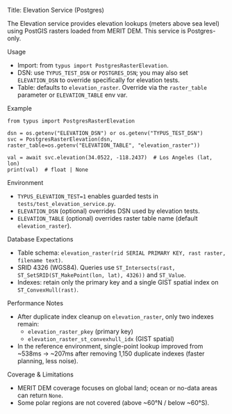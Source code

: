 Title: Elevation Service (Postgres)

The Elevation service provides elevation lookups (meters above sea level) using PostGIS rasters loaded from MERIT DEM. This service is Postgres-only.

Usage

- Import: from `typus import PostgresRasterElevation`.
- DSN: use `TYPUS_TEST_DSN` or `POSTGRES_DSN`; you may also set `ELEVATION_DSN` to override specifically for elevation tests.
- Table: defaults to `elevation_raster`. Override via the `raster_table` parameter or `ELEVATION_TABLE` env var.

Example

```
from typus import PostgresRasterElevation

dsn = os.getenv("ELEVATION_DSN") or os.getenv("TYPUS_TEST_DSN")
svc = PostgresRasterElevation(dsn, raster_table=os.getenv("ELEVATION_TABLE", "elevation_raster"))

val = await svc.elevation(34.0522, -118.2437)  # Los Angeles (lat, lon)
print(val)  # float | None
```

Environment

- `TYPUS_ELEVATION_TEST=1` enables guarded tests in `tests/test_elevation_service.py`.
- `ELEVATION_DSN` (optional) overrides DSN used by elevation tests.
- `ELEVATION_TABLE` (optional) overrides raster table name (default `elevation_raster`).

Database Expectations

- Table schema: `elevation_raster(rid SERIAL PRIMARY KEY, rast raster, filename text)`.
- SRID 4326 (WGS84). Queries use `ST_Intersects(rast, ST_SetSRID(ST_MakePoint(lon, lat), 4326))` and `ST_Value`.
- Indexes: retain only the primary key and a single GIST spatial index on `ST_ConvexHull(rast)`.

Performance Notes

- After duplicate index cleanup on `elevation_raster`, only two indexes remain:
  - `elevation_raster_pkey` (primary key)
  - `elevation_raster_st_convexhull_idx` (GIST spatial)
- In the reference environment, single-point lookup improved from ~538ms → ~207ms after removing 1,150 duplicate indexes (faster planning, less noise).

Coverage & Limitations

- MERIT DEM coverage focuses on global land; ocean or no-data areas can return `None`.
- Some polar regions are not covered (above ~60°N / below ~60°S).

